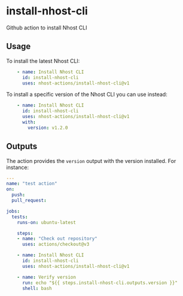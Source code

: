 # install-nhost-cli

Github action to install Nhost CLI

## Usage

To install the latest Nhost CLI:

```yaml
    - name: Install Nhost CLI
      id: install-nhost-cli
      uses: nhost-actions/install-nhost-cli@v1
```

To install a specific version of the Nhost CLI you can use instead:

```yaml
    - name: Install Nhost CLI
      id: install-nhost-cli
      uses: nhost-actions/install-nhost-cli@v1
      with:
        version: v1.2.0
```

## Outputs

The action provides the `version` output with the version installed. For instance:

```yaml
---
name: "test action"
on:
  push:
  pull_request:

jobs:
  tests:
    runs-on: ubuntu-latest

    steps:
    - name: "Check out repository"
      uses: actions/checkout@v3

    - name: Install Nhost CLI
      id: install-nhost-cli
      uses: nhost-actions/install-nhost-cli@v1

    - name: Verify version
      run: echo "${{ steps.install-nhost-cli.outputs.version }}"
      shell: bash
```
